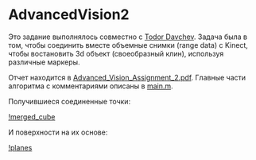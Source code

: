 # AdvancedVision2

Это задание выполнялось совместно с  [Todor Davchev](https://github.com/yadrimz/3D-Modelling-Kinect). 
Задача была в том, чтобы соединить вместе объемные снимки (range data) с Kinect, чтобы
востановить 3d объект (своеобразный клин), используя различные маркеры. 

Отчет находится в [Advanced_Vision_Assignment_2.pdf](https://github.com/rb-kuddai/av_ru/blob/master/Advanced_Vision_Assignment_2.pdf).
Главные части алгоритма с комментариями описаны в [main.m](https://github.com/yadrimz/3D-Modelling-Kinect/blob/master/main.m). 

Получившиеся соединенные точки:

[!merged_cube](https://github.com/rb-kuddai/av_ru/blob/master/merged_cube.png)

И поверхности на их основе:

[!planes](https://github.com/rb-kuddai/av_ru/blob/master/extracted_planes.png)
